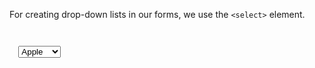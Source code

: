 For creating drop-down lists in
our forms, we use the `<select>` element.

<codeblock language="html" type="lesson">
<code>
<form>
  <select>
    <option value="apple">Apple</option>
    <option value="orange">Orange</option>
    <option value="mango">Mango</option>
    <option value="papaya">Papaya</option>
  </select>
</form>
</code>
</codeblock>
